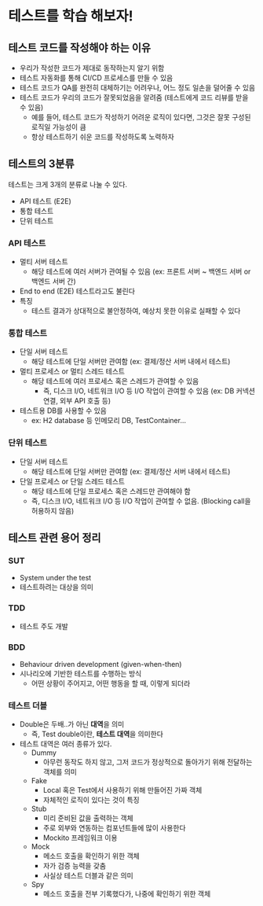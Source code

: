 # 테스트를 학습 해보자! 
## 테스트 코드를 작성해야 하는 이유 
- 우리가 작성한 코드가 제대로 동작하는지 알기 위함 
- 테스트 자동화를 통해 CI/CD 프로세스를 만들 수 있음 
- 테스트 코드가 QA를 완전히 대체하기는 어려우나, 어느 정도 일손을 덜어줄 수 있음
- 테스트 코드가 우리의 코드가 잘못되었음을 알려줌 (테스트에게 코드 리뷰를 받을 수 있음)
  - 예를 들어, 테스트 코드가 작성하기 어려운 로직이 있다면, 그것은 잘못 구성된 로직일 가능성이 큼
  - 항상 테스트하기 쉬운 코드를 작성하도록 노력하자 


## 테스트의 3분류
테스트는 크게 3개의 분류로 나눌 수 있다. 
- API 테스트 (E2E)
- 통합 테스트 
- 단위 테스트 

### API 테스트 
- 멀티 서버 테스트 
  - 해당 테스트에 여러 서버가 관여될 수 있음 (ex: 프론트 서버 ~ 백엔드 서버 or 백엔드 서버 간)
- End to end (E2E) 테스트라고도 불린다 
- 특징
  - 테스트 결과가 상대적으로 불안정하여, 예상치 못한 이유로 실패할 수 있다

### 통합 테스트
- 단일 서버 테스트 
  - 해당 테스트에 단일 서버만 관여함 (ex: 결제/정산 서버 내에서 테스트)
- 멀티 프로세스 or 멀티 스레드 테스트 
  - 해당 테스트에 여러 프로세스 혹은 스레드가 관여할 수 있음 
    - 즉, 디스크 I/O, 네트워크 I/O 등 I/O 작업이 관여할 수 있음 (ex: DB 커넥션 연결, 외부 API 호출 등) 
- 테스트용 DB를 사용할 수 있음
  - ex: H2 database 등 인메모리 DB, TestContainer... 

### 단위 테스트 
- 단일 서버 테스트 
  - 해당 테스트에 단일 서버만 관여함 (ex: 결제/정산 서버 내에서 테스트)
- 단일 프로세스 or 단일 스레드 테스트
  - 해당 테스트에 단일 프로세스 혹은 스레드만 관여해야 함 
  - 즉, 디스크 I/O, 네트워크 I/O 등 I/O 작업이 관여할 수 없음. (Blocking call을 허용하지 않음)


## 테스트 관련 용어 정리 
### SUT 
- System under the test
- 테스트하려는 대상을 의미 

### TDD
- 테스트 주도 개발 

### BDD
- Behaviour driven development (given-when-then)
- 시나리오에 기반한 테스트를 수행하는 방식
    - 어떤 상황이 주어지고, 어떤 행동을 할 때, 이렇게 되더라 

### 테스트 더블 
- Double은 두배..가 아닌 **대역**을 의미
  - 즉, Test double이란, **테스트 대역**을 의미한다
- 테스트 대역은 여러 종류가 있다.
  - Dummy
    - 아무런 동작도 하지 않고, 그저 코드가 정상적으로 돌아가기 위해 전달하는 객체를 의미 
  - Fake
    - Local 혹은 Test에서 사용하기 위해 만들어진 가짜 객체 
    - 자체적인 로직이 있다는 것이 특징 
  - Stub 
    - 미리 준비된 값을 출력하는 객체 
    - 주로 외부와 연동하는 컴포넌트들에 많이 사용한다 
    - Mockito 프레임워크 이용 
  - Mock
    - 메소드 호출을 확인하기 위한 객체
    - 자가 검증 능력을 갖춤
    - 사실상 테스트 더블과 같은 의미
  - Spy
    - 메소드 호출을 전부 기록했다가, 나중에 확인하기 위한 객체 

